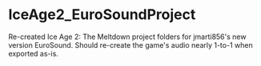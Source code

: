 # IceAge2_EuroSoundProject
Re-created Ice Age 2: The Meltdown project folders for jmarti856's new version EuroSound. Should re-create the game's audio nearly 1-to-1 when exported as-is.

